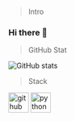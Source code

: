 > Intro
### Hi there 👋

> GitHub Stat

![GitHub stats](https://github-readme-stats.vercel.app/api?username=HyeonJuSon&show_icons=true)  




> Stack

[<img src='https://cdn.jsdelivr.net/npm/simple-icons@3.0.1/icons/github.svg' alt='github' height='40'>](https://github.com/jimilee)
<a href="https://www.python.org" target="_blank"> <img src="https://devicons.github.io/devicon/devicon.git/icons/python/python-original.svg" alt="python" width="40" height="40"/> </a>


<!--
**jimilee/jimilee** is a ✨ _special_ ✨ repository because its `README.md` (this file) appears on your GitHub profile.

Here are some ideas to get you started:

- 🔭 I’m currently working on ... Multiple Object Tracking
- 🌱 I’m currently learning ... Computer Vision && Deep Learning
- 👯 I’m looking to collaborate on ...
- 🤔 I’m looking for help with ...
- 💬 Ask me about ...
- 📫 How to reach me: ...Email me
- 😄 Pronouns: ...
- ⚡ Fun fact: ...
-->
